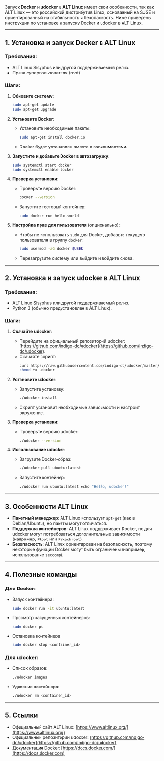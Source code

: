 Запуск **Docker** и **udocker** в **ALT Linux** имеет свои особенности, так как ALT Linux — это российский дистрибутив Linux, основанный на SUSE и ориентированный на стабильность и безопасность. Ниже приведены инструкции по установке и запуску Docker и udocker в ALT Linux.

---

## **1. Установка и запуск Docker в ALT Linux**

### **Требования:**
- ALT Linux Sisyphus или другой поддерживаемый релиз.
- Права суперпользователя (root).

### **Шаги:**

1. **Обновите систему**:
   ```bash
   sudo apt-get update
   sudo apt-get upgrade
   ```

2. **Установите Docker**:
   - Установите необходимые пакеты:
     ```bash
     sudo apt-get install docker.io
     ```
   - Docker будет установлен вместе с зависимостями.

3. **Запустите и добавьте Docker в автозагрузку**:
   ```bash
   sudo systemctl start docker
   sudo systemctl enable docker
   ```

4. **Проверка установки**:
   - Проверьте версию Docker:
     ```bash
     docker --version
     ```
   - Запустите тестовый контейнер:
     ```bash
     sudo docker run hello-world
     ```

5. **Настройка прав для пользователя** (опционально):
   - Чтобы не использовать `sudo` для Docker, добавьте текущего пользователя в группу `docker`:
     ```bash
     sudo usermod -aG docker $USER
     ```
   - Перезагрузите систему или выйдите и войдите снова.

---

## **2. Установка и запуск udocker в ALT Linux**

### **Требования:**
- ALT Linux Sisyphus или другой поддерживаемый релиз.
- Python 3 (обычно предустановлен в ALT Linux).

### **Шаги:**

1. **Скачайте udocker**:
   - Перейдите на официальный репозиторий udocker: [https://github.com/indigo-dc/udocker](https://github.com/indigo-dc/udocker).
   - Скачайте скрипт:
     ```bash
     curl https://raw.githubusercontent.com/indigo-dc/udocker/master/udocker.py > udocker
     chmod +x udocker
     ```

2. **Установите udocker**:
   - Запустите установку:
     ```bash
     ./udocker install
     ```
   - Скрипт установит необходимые зависимости и настроит окружение.

3. **Проверка установки**:
   - Проверьте версию udocker:
     ```bash
     ./udocker --version
     ```

4. **Использование udocker**:
   - Загрузите Docker-образ:
     ```bash
     ./udocker pull ubuntu:latest
     ```
   - Запустите контейнер:
     ```bash
     ./udocker run ubuntu:latest echo "Hello, udocker!"
     ```

---

## **3. Особенности ALT Linux**

- **Пакетный менеджер**: ALT Linux использует `apt-get` (как в Debian/Ubuntu), но пакеты могут отличаться.
- **Поддержка контейнеров**: ALT Linux поддерживает Docker, но для udocker могут потребоваться дополнительные зависимости (например, `PRoot` или `Fakechroot`).
- **Безопасность**: ALT Linux ориентирован на безопасность, поэтому некоторые функции Docker могут быть ограничены (например, использование `seccomp`).

---

## **4. Полезные команды**

### **Для Docker:**
- Запуск контейнера:
  ```bash
  sudo docker run -it ubuntu:latest
  ```
- Просмотр запущенных контейнеров:
  ```bash
  sudo docker ps
  ```
- Остановка контейнера:
  ```bash
  sudo docker stop <container_id>
  ```

### **Для udocker:**
- Список образов:
  ```bash
  ./udocker images
  ```
- Удаление контейнера:
  ```bash
  ./udocker rm <container_id>
  ```

---

## **5. Ссылки**

- Официальный сайт ALT Linux: [https://www.altlinux.org/](https://www.altlinux.org/)
- Официальный репозиторий udocker: [https://github.com/indigo-dc/udocker](https://github.com/indigo-dc/udocker)
- Документация Docker: [https://docs.docker.com/](https://docs.docker.com)